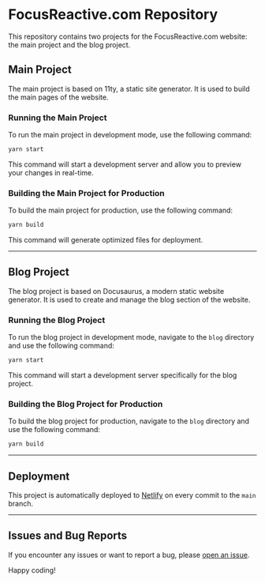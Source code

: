 # FocusReactive.com Repository

This repository contains two projects for the FocusReactive.com website: the main project and the blog project.

## Main Project

The main project is based on 11ty, a static site generator. It is used to build the main pages of the website.

### Running the Main Project

To run the main project in development mode, use the following command:

```bash
yarn start
```

This command will start a development server and allow you to preview your changes in real-time.

### Building the Main Project for Production

To build the main project for production, use the following command:

```bash
yarn build
```

This command will generate optimized files for deployment.

---

## Blog Project

The blog project is based on Docusaurus, a modern static website generator. It is used to create and manage the blog section of the website.

### Running the Blog Project

To run the blog project in development mode, navigate to the `blog` directory and use the following command:

```bash
yarn start
```

This command will start a development server specifically for the blog project.

### Building the Blog Project for Production

To build the blog project for production, navigate to the `blog` directory and use the following command:

```bash
yarn build
```

---

## Deployment

This project is automatically deployed to [Netlify](https://www.netlify.com/) on every commit to the `main` branch.

---

## Issues and Bug Reports

If you encounter any issues or want to report a bug, please [open an issue](https://github.com/focusreactive/focusreactive.com-site/issues).

Happy coding!
